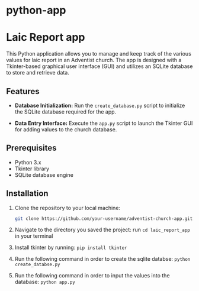# python-app
# Laic Report app

This Python application allows you to manage and keep track of the various values for laic report in an Adventist church. The app is designed with a Tkinter-based graphical user interface (GUI) and utilizes an SQLite database to store and retrieve data.

## Features

- **Database Initialization:** Run the `create_database.py` script to initialize the SQLite database required for the app.

- **Data Entry Interface:** Execute the `app.py` script to launch the Tkinter GUI for adding values to the church database.

## Prerequisites

- Python 3.x
- Tkinter library
- SQLite database engine

## Installation

1. Clone the repository to your local machine:

   ```bash
   git clone https://github.com/your-username/adventist-church-app.git
   
2.  Navigate to the directory you saved the project:
     run `cd laic_report_app` in your terminal

3.  Install tkinter by running:
     `pip install tkinter`

4.  Run the following command in order to create the sqlite databse:
     `python create_databse.py`

5.  Run the following command in order to input the values into the database:
     `python app.py`

